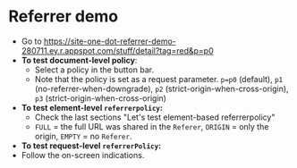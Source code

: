 # Referrer demo

- Go to https://site-one-dot-referrer-demo-280711.ey.r.appspot.com/stuff/detail?tag=red&p=p0
- **To test document-level policy**:
  - Select a policy in the button bar.
  - Note that the policy is set as a request parameter. `p=p0` (default), `p1` (no-referrer-when-downgrade), `p2` (strict-origin-when-cross-origin), `p3` (strict-origin-when-cross-origin)
- **To test element-level `referrerpolicy`:**
  - Check the last sections "Let's test element-based referrerpolicy" 
  - `FULL` = the full URL was shared in the `Referer`, `ORIGIN` = only the origin, `EMPTY` = no `Referer`.
 - **To test request-level `referrerPolicy`:**
  - Follow the on-screen indications.
